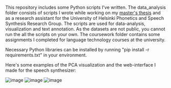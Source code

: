 This repository includes some Python scripts I've written. The data_analysis folder consists of scripts I wrote while working on my [master's thesis](http://urn.fi/URN:NBN:fi:hulib-202206152518) and as a research assistant for the University of Helsinki Phonetics and Speech Synthesis Research Group. The scripts are used for data-analysis, visualization and text annotation. As the datasets are not public, you cannot run the all the scripts on your own. The coursework folder contains some assignments I completed for language technology courses at the university.

Necessary Python libraries can be installed by running "pip install -r requirements.txt" in your environment.

Here's some examples of the PCA visualization and the web-interface I made for the speech synthesizer:

![image](https://user-images.githubusercontent.com/77778762/234540673-46e9b953-21bd-47fc-8030-f4e9a65dbf46.png)
![image](https://user-images.githubusercontent.com/77778762/234541175-98d36170-2ea8-4570-ad80-8680cf98806a.png)
![image](https://user-images.githubusercontent.com/77778762/234541632-cdf65928-5871-433e-a459-d25107c44d4f.png)
